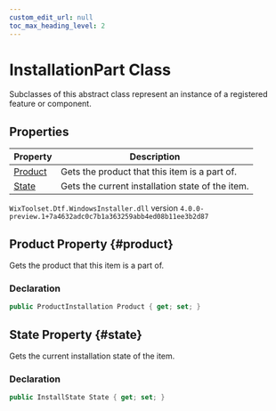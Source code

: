 ```yaml
---
custom_edit_url: null
toc_max_heading_level: 2
---
```

# InstallationPart Class
Subclasses of this abstract class represent an instance of a registered feature or component.
## Properties
| Property | Description |
| ------ | ----------- |
| [Product](#product) | Gets the product that this item is a part of. |
| [State](#state) | Gets the current installation state of the item. |
`WixToolset.Dtf.WindowsInstaller.dll` version `4.0.0-preview.1+7a4632adc0c7b1a363259abb4ed08b11ee3b2d87`
## Product Property {#product}
Gets the product that this item is a part of.
### Declaration
```cs
public ProductInstallation Product { get; set; } 
```
## State Property {#state}
Gets the current installation state of the item.
### Declaration
```cs
public InstallState State { get; set; } 
```
